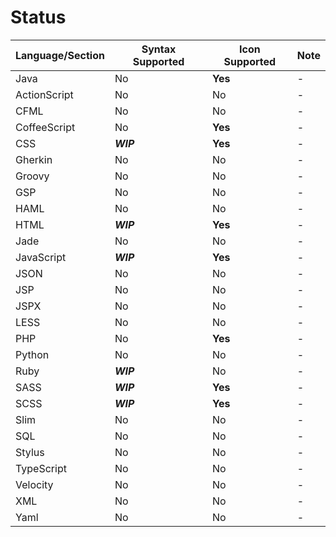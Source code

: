 # Status
Language/Section | Syntax Supported | Icon Supported | Note
---|---|---|---
Java | No | **Yes** | -
ActionScript | No | No | -
CFML | No | No | -
CoffeeScript | No | **Yes** | -
CSS | __*WIP*__ | **Yes** | -
Gherkin| No | No | -
Groovy | No | No | -
GSP | No | No | -
HAML | No | No | -
HTML | __*WIP*__ | **Yes** | -
Jade | No | No | -
JavaScript | __*WIP*__ | **Yes** | -
JSON | No | No | -
JSP| No | No | -
JSPX | No | No | -
LESS | No | No | -
PHP | No | **Yes** | -
Python | No | No | -
Ruby | __*WIP*__ | No | -
SASS | __*WIP*__ | **Yes** | -
SCSS | __*WIP*__ | **Yes** | -
Slim | No | No | -
SQL | No | No | -
Stylus | No | No | -
TypeScript | No | No | -
Velocity | No | No | -
XML | No | No | -
Yaml | No | No | -
